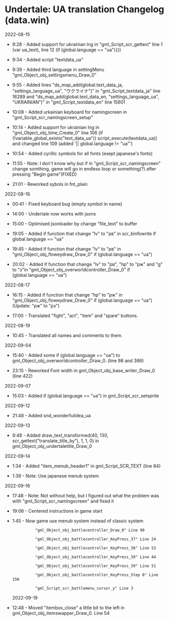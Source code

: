 # Undertale: UA translation Changelog (data.win)

2022-08-15

- 9:28 - Added support for ukrainian lng in "gml_Script_scr_gettext" line 1 (var ua_text), line 12 (if (global.language == "ua"){})

- 9:34 - Added script "textdata_ua"
	
- 9:39 - Added third language in settingMenu "gml_Object_obj_settingsmenu_Draw_0"
	
- 9:55 - Added lines "ds_map_add(global.text_data_ja, "settings_language_ua", "ウクライナ")" in "gml_Script_textdata_ja" line 16289 and "ds_map_add(global.text_data_en, "settings_language_ua", "UKRAINIAN")" in "gml_Script_textdata_en" line 15601
	
- 10:08 - Added urkainian keyboard for namingscreen in "gml_Script_scr_namingscreen_setup"
	
- 10:14 - Added support for ukrainian lng in "gml_Object_obj_time_Create_0" line 106 (if (!variable_global_exists("text_data_ua"))
    script_execute(textdata_ua)) and changed line 109 (added '|| global.language != "ua"')
	
- 10:54 - Added cyrillic symbols for all fonts (exept japanese's fonts)
	
- 11:55 - Note: I don't know why but if in "gml_Script_scr_namingscreen" change somthing, game will go in endless loop or something(?) after pressing "Begin game"(FIXED)
	
- 21:01 - Reworked sybols in fnt_plain
	
2022-08-16
	
- 00:41 - Fixed keyboard bug (empty symbol in name)
	
- 14:00 - Undertale now works with jsons
	
- 15:00 - Optimised jsonloader by change "file_text" to buffer
	
- 19:05 - Added if function that change "lv" to "рв" in scr_binfowrite if global.language == "ua"
	
- 19:45 - Added if function that change "lv" to "рв" in "gml_Object_obj_floweydraw_Draw_0" if (global.language == "ua")
	
	
- 20:02 - Added if function that change "lv" to "рв", "hp" to "рж" and "g" to "з"in "gml_Object_obj_overworldcontroller_Draw_0" if (global.language == "ua")

2022-08-17
	
- 16:15 - Added if function that change "hp" to "рж" in "gml_Object_obj_floweydraw_Draw_0" if (global.language == "ua")(Update: "рж" to "рз")
	
- 17:00 - Translated "fight", "act", "item" and "spare" buttons.
	
2022-08-19
	
- 10:45 - Translated all names and comments to them.
	
2022-09-04

- 15:40 - Added some if (global.language == "ua") to gml_Object_obj_overworldcontroller_Draw_0. (line 98 and 366)
	
- 23:15 - Reworked Font width in gml_Object_obj_base_writer_Draw_0 (line 422)

2022-09-07

- 15:03 - Added if (global.language == "ua") in gml_Script_scr_setsprite
	
2022-09-12

- 21:48 - Added snd_wonderfulidea_ua
	
2022-09-13

- 9:48 - Added draw_text_transformed(40, 130, scr_gettext("translate_title_by"), 1, 1, 0) in gml_Object_obj_undertaletitle_Draw_0	

2022-09-14

- 1:34 - Added "item_menub_header1" in gml_Script_SCR_TEXT (line 84)
	
- 1:39 - Note: Use japanese menub system
	
2022-09-16
	
- 17:48 - Note: Not without help, but I figured out what the problem was with "gml_Script_scr_namingscreen" and fixed it
	
- 19:06 - Centered instructions in game start
	
- 1:45 - Now game use menub system instead of classic system
	
				"gml_Object_obj_battlecontroller_Draw_0" Line 99
		
				"gml_Object_obj_battlecontroller_KeyPress_37" Line 24
				
				"gml_Object_obj_battlecontroller_KeyPress_38" Line 53
				
				"gml_Object_obj_battlecontroller_KeyPress_39" Line 44
				
				"gml_Object_obj_battlecontroller_KeyPress_39" Line 51
				
				"gml_Object_obj_battlecontroller_KeyPress_Step 0" Line 150
				
				"gml_Script_scr_battlemenu_cursor_y" Line 3
	
	2022-09-19
	
- 12:48 - Moved "itembox_close" a little bit to the left in gml_Object_obj_itemswapper_Draw_0. Line 54